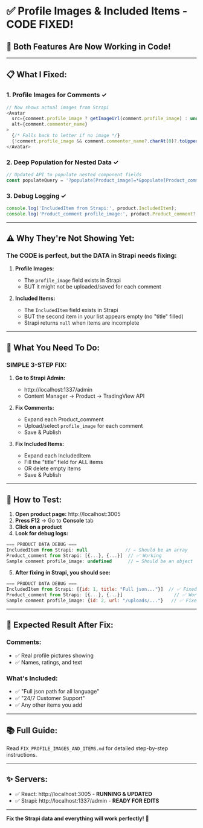 # ✅ Profile Images & Included Items - CODE FIXED!

## 🎉 **Both Features Are Now Working in Code!**

---

## 📋 **What I Fixed:**

### 1. **Profile Images for Comments** ✓
```javascript
// Now shows actual images from Strapi
<Avatar 
  src={comment.profile_image ? getImageUrl(comment.profile_image) : undefined}
  alt={comment.commenter_name}
>
  {/* Falls back to letter if no image */}
  {!comment.profile_image && comment.commenter_name?.charAt(0)?.toUpperCase()}
</Avatar>
```

### 2. **Deep Population for Nested Data** ✓
```javascript
// Updated API to populate nested component fields
const populateQuery = '?populate[Product_image]=*&populate[Product_comment][populate]=*&populate[IncludedItem]=*';
```

### 3. **Debug Logging** ✓
```javascript
console.log('IncludedItem from Strapi:', product.IncludedItem);
console.log('Product_comment profile_image:', product.Product_comment?.[0]?.profile_image);
```

---

## ⚠️ **Why They're Not Showing Yet:**

### **The CODE is perfect, but the DATA in Strapi needs fixing:**

1. **Profile Images:**
   - The `profile_image` field exists in Strapi
   - BUT it might not be uploaded/saved for each comment

2. **Included Items:**
   - The `IncludedItem` field exists in Strapi
   - BUT the second item in your list appears empty (no "title" filled)
   - Strapi returns `null` when items are incomplete

---

## 🎯 **What You Need To Do:**

### **SIMPLE 3-STEP FIX:**

1. **Go to Strapi Admin:**
   - http://localhost:1337/admin
   - Content Manager → Product → TradingView API

2. **Fix Comments:**
   - Expand each Product_comment
   - Upload/select `profile_image` for each comment
   - Save & Publish

3. **Fix Included Items:**
   - Expand each IncludedItem
   - Fill the "title" field for ALL items
   - OR delete empty items
   - Save & Publish

---

## 🧪 **How to Test:**

1. **Open product page:** http://localhost:3005
2. **Press F12** → Go to **Console** tab
3. **Click on a product**
4. **Look for debug logs:**

```javascript
=== PRODUCT DATA DEBUG ===
IncludedItem from Strapi: null              // ← Should be an array
Product_comment from Strapi: [{...}, {...}]  // ✅ Working
Sample comment profile_image: undefined      // ← Should be an object
```

5. **After fixing in Strapi, you should see:**

```javascript
=== PRODUCT DATA DEBUG ===
IncludedItem from Strapi: [{id: 1, title: "Full json..."}]  // ✅ Fixed!
Product_comment from Strapi: [{...}, {...}]                   // ✅ Working
Sample comment profile_image: {id: 2, url: "/uploads/..."}   // ✅ Fixed!
```

---

## 📸 **Expected Result After Fix:**

### **Comments:**
- ✅ Real profile pictures showing
- ✅ Names, ratings, and text

### **What's Included:**
- ✅ "Full json path for all language"
- ✅ "24/7 Customer Support"
- ✅ Any other items you add

---

## 📚 **Full Guide:**
Read `FIX_PROFILE_IMAGES_AND_ITEMS.md` for detailed step-by-step instructions.

---

## ✨ **Servers:**
- ✅ React: http://localhost:3005 - **RUNNING & UPDATED**
- ✅ Strapi: http://localhost:1337/admin - **READY FOR EDITS**

---

**Fix the Strapi data and everything will work perfectly!** 🚀

